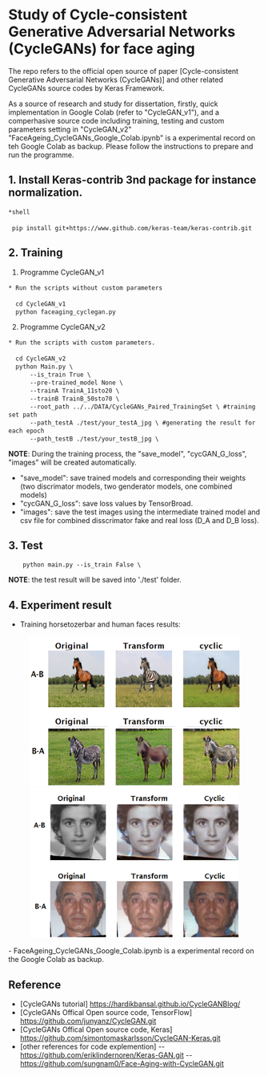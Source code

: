 # Study of Cycle-consistent Generative Adversarial Networks (CycleGANs) for face aging
The repo refers to the official open source of paper [Cycle-consistent Generative Adversarial Networks (CycleGANs)] and other related CycleGANs source codes by Keras Framework.

As a source of research and study for dissertation, firstly, quick implementation in Google Colab (refer to "CycleGAN_v1"), and a comperhasive source code including training, testing and custom parameters setting in "CycleGAN_v2"
"FaceAgeing_CycleGANs_Google_Colab.ipynb" is a experimental record on teh Google Colab as backup.
Please follow the instructions to prepare and run the programme.
## 1. Install Keras-contrib 3nd package for instance normalization.
``` 
*shell

 pip install git+https://www.github.com/keras-team/keras-contrib.git

 ```
 
## 2. Training

1) Programme CycleGAN_v1
```
* Run the scripts without custom parameters

  cd CycleGAN_v1
  python faceaging_cyclegan.py
```

2) Programme CycleGAN_v2

```
* Run the scripts with custom parameters.

  cd CycleGAN_v2 
  python Main.py \
      --is_train True \
	  --pre-trained_model None \
	  --trainA TrainA_11sto20 \
	  --trainB TrainB_50sto70 \
	  --root_path ../../DATA/CycleGANs_Paired_TrainingSet \ #training set path
	  --path_testA ./test/your_testA_jpg \ #generating the result for each epoch
      --path_testB ./test/your_testB_jpg \
```
**NOTE**: During the training process, the "save_model", "cycGAN_G_loss", "images" will be created automatically. 
 - "save_model": save trained models and corresponding their weights (two discrimator models, two genderator models, one combined models)
 - "cycGAN_G_loss": save loss values by TensorBroad.
 - "images": save the test images using the intermediate trained model and csv file for combined disscrimator fake and real loss (D_A and D_B loss). 

## 3. Test 
```
    python main.py --is_train False \ 
```
**NOTE**:
   the test result will be saved into './test' folder.

## 4. Experiment result
 - Training horsetozerbar and human faces results:
<p align="center">
  <img src="CycleGAN_v1/images/34_1050.png" height="300",width="800">
  <img src="CycleGAN_v1/images/34_1150_human.png" height="300",width="800">
</p>
  - FaceAgeing_CycleGANs_Google_Colab.ipynb is a experimental record on the Google Colab as backup.
  
## Reference
- [CycleGANs tutorial]
   https://hardikbansal.github.io/CycleGANBlog/
- [CycleGANs Offical Open source code, TensorFlow] 
   https://github.com/junyanz/CycleGAN.git
- [CycleGANs Offical Open source code, Keras]
   https://github.com/simontomaskarlsson/CycleGAN-Keras.git
- [other references for code explemention]
 --https://github.com/eriklindernoren/Keras-GAN.git
 --https://github.com/sungnam0/Face-Aging-with-CycleGAN.git
